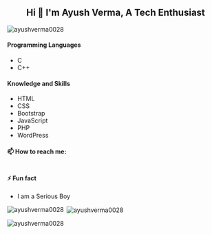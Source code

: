 ### <h2 align="center">Hi 👋 I'm Ayush Verma, A Tech Enthusiast</h2> 

<p align="left"> <img src="https://komarev.com/ghpvc/?username=ayushverma0028&label=Profile%20views&color=0e75b6&style=flat" alt="ayushverma0028" /> </p>
<h4>Programming Languages</h4>
<ul>
  <li>C</li>
  <li>C++</li>
</ul>

<h4>Knowledge and Skills</h4>
<ul>
  <li>HTML</li>
  <li>CSS</li>
  <li>Bootstrap</li>
  <li>JavaScript</li>
  <li>PHP</li>
  <li>WordPress</li>
</ul>

<h4>📫 How to reach me:</h4>
<p align="left"> <a href="https://www.linkedin.com/in/ayush-verma-808b311aa/" target="blank"><img src="https://img.shields.io/badge/LinkedIn-0077B5?style=for-the-badge&logo=linkedin&logoColor=white" alt="" /></a> </p>
<h4>⚡ Fun fact</h4>
  <ul>
    <li>I am a Serious Boy</li>
  </ul>
  
<p><img align="left" src="https://github-readme-stats.vercel.app/api/top-langs?username=ayushverma0028&show_icons=true&locale=en&layout=compact" alt="ayushverma0028" /></p>

<p>&nbsp;<img align="center" src="https://github-readme-stats.vercel.app/api?username=ayushverma0028&show_icons=true&locale=en" alt="ayushverma0028" /></p>

<p><img align="center" src="https://github-readme-streak-stats.herokuapp.com/?user=ayushverma0028&" alt="ayushverma0028" /></p>

